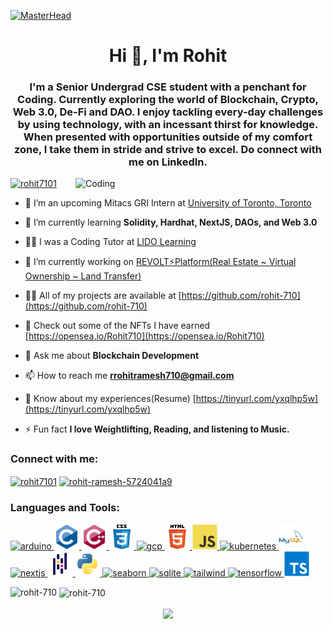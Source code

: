 [![MasterHead](https://cdnb.artstation.com/p/assets/images/images/018/831/079/original/camille-unknown-bird-city-ok.gif)](https://github.com/rohit-710)
<h1 align="center">Hi 👋, I'm Rohit</h1>
<h3 align="center">I'm a Senior Undergrad CSE student with a penchant for Coding. Currently exploring the world of Blockchain, Crypto, Web 3.0, De-Fi and DAO. I enjoy tackling every-day challenges by using technology, with an incessant thirst for knowledge. When presented with opportunities outside of my comfort zone, I take them in stride and strive to excel. Do connect with me on LinkedIn.</h3>
<img align="right" alt="Coding" width="400" src="https://i.pinimg.com/originals/f5/5b/0f/f55b0f3e0d9b878ed9192b8358fd1480.gif">
<p align="left"> <a href="https://twitter.com/rohit7101" target="blank"><img src="https://img.shields.io/twitter/follow/rohit7101?logo=twitter&style=for-the-badge" alt="rohit7101" /></a> </p>

- 🔭 I’m an upcoming Mitacs GRI Intern at [University of Toronto, Toronto](https://www.mitacs.ca/en/programs/globalink/globalink-research-internship)

- 🌱 I’m currently learning **Solidity, Hardhat, NextJS, DAOs, and Web 3.0**

- 👨‍🏫 I was a Coding Tutor at [LIDO Learning](https://www.lidolearning.com/)

- 🤝 I’m currently working on [REVOLT⚡Platform(Real Estate ~ Virtual Ownership ~ Land Transfer)](https://revolt-beryl.vercel.app/)

- 👨‍💻 All of my projects are available at [https://github.com/rohit-710](https://github.com/rohit-710)

- 🚀 Check out some of the NFTs I have earned [https://opensea.io/Rohit710](https://opensea.io/Rohit710)

- 💬 Ask me about **Blockchain Development**

- 📫 How to reach me **rrohitramesh710@gmail.com**

- 📄 Know about my experiences(Resume) [https://tinyurl.com/yxqlhp5w](https://tinyurl.com/yxqlhp5w)

- ⚡ Fun fact **I love Weightlifting, Reading, and listening to Music.**

<h3 align="left">Connect with me:</h3>
<p align="left">
<a href="https://twitter.com/rohit7101" target="blank"><img align="center" src="https://raw.githubusercontent.com/rahuldkjain/github-profile-readme-generator/master/src/images/icons/Social/twitter.svg" alt="rohit7101" height="30" width="40" /></a>
<a href="https://linkedin.com/in/rohit-ramesh-5724041a9" target="blank"><img align="center" src="https://raw.githubusercontent.com/rahuldkjain/github-profile-readme-generator/master/src/images/icons/Social/linked-in-alt.svg" alt="rohit-ramesh-5724041a9" height="30" width="40" /></a>
</p>

<h3 align="left">Languages and Tools:</h3>
<p align="left"> <a href="https://www.arduino.cc/" target="_blank" rel="noreferrer"> <img src="https://cdn.worldvectorlogo.com/logos/arduino-1.svg" alt="arduino" width="40" height="40"/> </a> <a href="https://www.cprogramming.com/" target="_blank" rel="noreferrer"> <img src="https://raw.githubusercontent.com/devicons/devicon/master/icons/c/c-original.svg" alt="c" width="40" height="40"/> </a> <a href="https://www.w3schools.com/cpp/" target="_blank" rel="noreferrer"> <img src="https://raw.githubusercontent.com/devicons/devicon/master/icons/cplusplus/cplusplus-original.svg" alt="cplusplus" width="40" height="40"/> </a> <a href="https://www.w3schools.com/css/" target="_blank" rel="noreferrer"> <img src="https://raw.githubusercontent.com/devicons/devicon/master/icons/css3/css3-original-wordmark.svg" alt="css3" width="40" height="40"/> </a> <a href="https://cloud.google.com" target="_blank" rel="noreferrer"> <img src="https://www.vectorlogo.zone/logos/google_cloud/google_cloud-icon.svg" alt="gcp" width="40" height="40"/> </a> <a href="https://www.w3.org/html/" target="_blank" rel="noreferrer"> <img src="https://raw.githubusercontent.com/devicons/devicon/master/icons/html5/html5-original-wordmark.svg" alt="html5" width="40" height="40"/> </a> <a href="https://developer.mozilla.org/en-US/docs/Web/JavaScript" target="_blank" rel="noreferrer"> <img src="https://raw.githubusercontent.com/devicons/devicon/master/icons/javascript/javascript-original.svg" alt="javascript" width="40" height="40"/> </a> <a href="https://kubernetes.io" target="_blank" rel="noreferrer"> <img src="https://www.vectorlogo.zone/logos/kubernetes/kubernetes-icon.svg" alt="kubernetes" width="40" height="40"/> </a> <a href="https://www.mysql.com/" target="_blank" rel="noreferrer"> <img src="https://raw.githubusercontent.com/devicons/devicon/master/icons/mysql/mysql-original-wordmark.svg" alt="mysql" width="40" height="40"/> </a> <a href="https://nextjs.org/" target="_blank" rel="noreferrer"> <img src="https://cdn.worldvectorlogo.com/logos/nextjs-2.svg" alt="nextjs" width="40" height="40"/> </a> <a href="https://pandas.pydata.org/" target="_blank" rel="noreferrer"> <img src="https://raw.githubusercontent.com/devicons/devicon/2ae2a900d2f041da66e950e4d48052658d850630/icons/pandas/pandas-original.svg" alt="pandas" width="40" height="40"/> </a> <a href="https://www.python.org" target="_blank" rel="noreferrer"> <img src="https://raw.githubusercontent.com/devicons/devicon/master/icons/python/python-original.svg" alt="python" width="40" height="40"/> </a> <a href="https://seaborn.pydata.org/" target="_blank" rel="noreferrer"> <img src="https://seaborn.pydata.org/_images/logo-mark-lightbg.svg" alt="seaborn" width="40" height="40"/> </a> <a href="https://www.sqlite.org/" target="_blank" rel="noreferrer"> <img src="https://www.vectorlogo.zone/logos/sqlite/sqlite-icon.svg" alt="sqlite" width="40" height="40"/> </a> <a href="https://tailwindcss.com/" target="_blank" rel="noreferrer"> <img src="https://www.vectorlogo.zone/logos/tailwindcss/tailwindcss-icon.svg" alt="tailwind" width="40" height="40"/> </a> <a href="https://www.tensorflow.org" target="_blank" rel="noreferrer"> <img src="https://www.vectorlogo.zone/logos/tensorflow/tensorflow-icon.svg" alt="tensorflow" width="40" height="40"/> </a> <a href="https://www.typescriptlang.org/" target="_blank" rel="noreferrer"> <img src="https://raw.githubusercontent.com/devicons/devicon/master/icons/typescript/typescript-original.svg" alt="typescript" width="40" height="40"/> </a> </p>

<p><img align="left" src="https://github-readme-stats.vercel.app/api/top-langs?username=rohit-710&show_icons=true&locale=en&layout=compact" alt="rohit-710" /></p>

<p>&nbsp;<img align="center" src="https://github-readme-stats.vercel.app/api?username=rohit-710&show_icons=true&locale=en" alt="rohit-710" /></p>

<div align=center>
  <img align = center src=https://metrics.lecoq.io/rohit-710?template=classic&base.header=0&base.community=0&base.repositories=0&isocalendar=1&languages=1&stars=1&isocalendar.duration=half-year&languages.limit=8&languages.threshold=0%25&languages.colors=github&languages.sections=most-used&languages.indepth=false&languages.analysis.timeout=15&languages.categories=markup%2C%20programming&languages.recent.categories=markup%2C%20programming&languages.recent.load=300&languages.recent.days=14&stars.limit=4&config.timezone=Asia%2FCalcutta&config.display=columns
</div>
